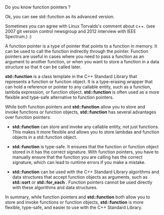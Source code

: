 Do you know function pointers ?

Ok, you can see std::function as its advanced version.

Sometimes you can agree with Linux Torvalds's comment about c++. (see 2007 git version control newsgroup and 2012 interview with IEEE Spectrum.) :)

A function pointer is a type of pointer that points to a function in memory. It can be used to call the function indirectly through the pointer. Function pointers are useful in cases where you need to pass a function as an argument to another function, or when you want to store a function in a data structure so that it can be called later.

 **std::function** is a class template in the C++ Standard Library that represents a function or function object. It is a type-erasing wrapper that can hold a reference or pointer to any callable entity, such as a function, lambda expression, or function object. **std::function**  is often used as a more flexible and type-safe alternative to function pointers.

While both function pointers and **std::function**  allow you to store and invoke functions or function objects, **std::function**  has several advantages over function pointers:

* **std::function**  can store and invoke any callable entity, not just functions. This makes it more flexible and allows you to store lambdas and function objects in a std::function object.

* **std::function**  is type-safe. It ensures that the function or function object stored in it has the correct signature. With function pointers, you have to manually ensure that the function you are calling has the correct signature, which can lead to runtime errors if you make a mistake.

* **std::function** can be used with the C++ Standard Library algorithms and data structures that accept function objects as arguments, such as **std::sort**  or **std::for_each** . Function pointers cannot be used directly with these algorithms and data structures.

In summary, while function pointers and **std::function** both allow you to store and invoke functions or function objects, **std::function** is more flexible, type-safe, and easier to use with the C++ Standard Library.

